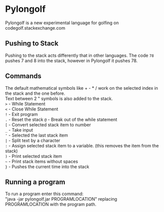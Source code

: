 # Pylongolf
Pylongolf is a new experimental language for golfing on codegolf.stackexchange.com

## Pushing to Stack
Pushing to the stack acts differently that in other languages.
The code `78` pushes 7 and 8 into the stack, however in Pylongolf it pushes 78.

## Commands
The default mathematical symbols like + - * / work on the selected index in the stack and the one before.  
Text between 2 " symbols is also added to the stack.  
`>` - While Statement  
`<` - Close While Statement  
`!` - Exit program  
`.` - Reset the stack 
`@` - Break out of the while statement  
`[` - Convert selected stack item to number  
`_` - Take input  
`'` - Selected the last stack item  
`|` - Split text by a character  
`:` - Assign selected stack item to a variable. (this removes the item from the stack)  
`)` - Print selected stack item  
`~` - Print stack items without spaces  
`}` - Pushes the current time into the stack  

## Running a program
To run a program enter this command:  
"java -jar pylongolf.jar PROGRAMLOCATION" replacing PROGRAMLOCATION with the program path.
